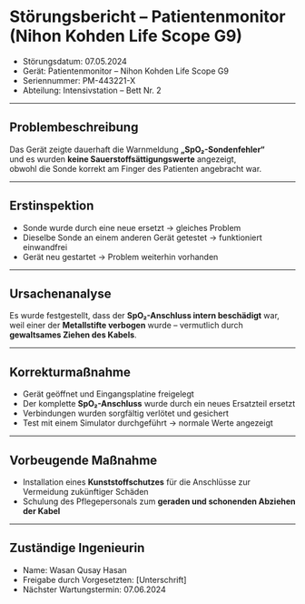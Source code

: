 # Störungsbericht – Patientenmonitor (Nihon Kohden Life Scope G9)

- Störungsdatum: 07.05.2024  
- Gerät: Patientenmonitor – Nihon Kohden Life Scope G9  
- Seriennummer: PM-443221-X  
- Abteilung: Intensivstation – Bett Nr. 2

---

## Problembeschreibung

Das Gerät zeigte dauerhaft die Warnmeldung **„SpO₂-Sondenfehler“**  
und es wurden **keine Sauerstoffsättigungswerte** angezeigt,  
obwohl die Sonde korrekt am Finger des Patienten angebracht war.

---

## Erstinspektion

- Sonde wurde durch eine neue ersetzt → gleiches Problem  
- Dieselbe Sonde an einem anderen Gerät getestet → funktioniert einwandfrei  
- Gerät neu gestartet → Problem weiterhin vorhanden

---

## Ursachenanalyse

Es wurde festgestellt, dass der **SpO₂-Anschluss intern beschädigt** war,  
weil einer der **Metallstifte verbogen** wurde – vermutlich durch **gewaltsames Ziehen des Kabels**.

---

## Korrekturmaßnahme

- Gerät geöffnet und Eingangsplatine freigelegt  
- Der komplette **SpO₂-Anschluss** wurde durch ein neues Ersatzteil ersetzt  
- Verbindungen wurden sorgfältig verlötet und gesichert  
- Test mit einem Simulator durchgeführt → normale Werte angezeigt

---

## Vorbeugende Maßnahme

- Installation eines **Kunststoffschutzes** für die Anschlüsse zur Vermeidung zukünftiger Schäden  
- Schulung des Pflegepersonals zum **geraden und schonenden Abziehen der Kabel**

---

## Zuständige Ingenieurin

- Name: Wasan Qusay Hasan  
- Freigabe durch Vorgesetzten: [Unterschrift]  
- Nächster Wartungstermin: 07.06.2024
